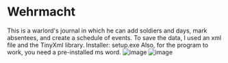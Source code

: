 # Wehrmacht
This is a warlord's journal in which he can add soldiers and days, mark absentees, and create a schedule of events.
To save the data, I used an xml file and the TinyXml library.
Installer: setup.exe
Also, for the program to work, you need a pre-installed ms word.
![image](https://user-images.githubusercontent.com/90469666/177000442-ab746f60-f7cc-4383-8c2b-6e484e1c21df.png)
![image](https://user-images.githubusercontent.com/90469666/177000452-920c7d54-4a57-4433-ae05-aa24494ac3fc.png)
